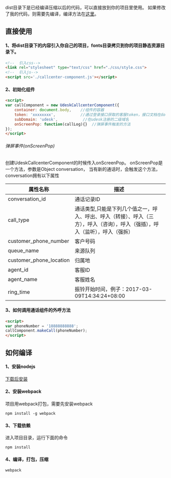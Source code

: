 dist目录下是已经编译压缩以后的代码，可以直接放到你的项目里使用。
如果修改了我的代码，则需要先编译，编译方法在[这里](#user-content-如何编译)。

直接使用
----

#### 1、将dist目录下的内容引入你自己的项目，fonts目录拷贝到你的项目静态资源目录下。

```html
<!--  引入css-->
<link rel="stylesheet" type="text/css" href="./css/style.css">
<!--  引入js-->
<script src='./callcenter-component.js'></script>
```

#### 2、初始化组件

```html
<script>
var callComponent = new UdeskCallcenterComponent({
    container: document.body,    //组件的容器
    token: 'xxxxxxxx',           //通过登录接口获取的客服token，接口文档在doc/获取agent_api_token.md
    subDomain: 'udesk',           //在udesk注册的二级域名
    onScreenPop: function(callLog){}  //弹屏事件触发的方法
});
</script>
```

###### 弹屏事件(onScreenPop)

创建UdeskCallcenterComponent的时候传入onScreenPop。
onScreenPop是一个方法，参数是Object conversation，
当有新的通话时，会触发这个方法，conversation拥有以下属性

属性名称|描述
----|----
conversation_id|通话记录ID
call_type|通话类型,只能是下列几个值之一，呼入、呼出、呼入（转接）、呼入（三方），呼入（咨询），呼入（强插），呼入（监听），呼入（强拆）
customer_phone_number|客户号码
queue_name|来源队列
customer_phone_location|归属地
agent_id|客服ID
agent_name|客服姓名
ring_time|振铃开始时间，例子：2017-03-09T14:34:24+08:00

#### 3、如何调用通话组件的外呼方法

```html
<script>
var phoneNumber = '18888888888';
callComponent.makeCall(phoneNumber);
</script>
```

如何编译
----

#### 1、安装nodejs

[下载后安装](https://nodejs.org/zh-cn/download/)

#### 2、安装webpack

项目用webpack打包，需要先安装webpack
```
npm install -g webpack
```

#### 3、下载依赖

进入项目目录，运行下面的命令
```
npm install
```

#### 4、编译，打包，压缩

```
webpack
```



